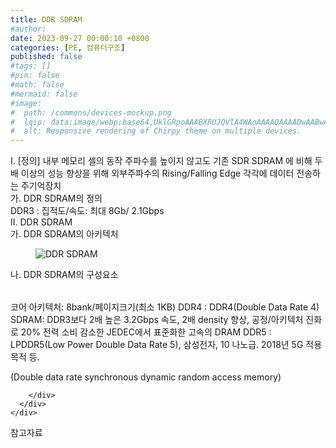 ```yaml
---
title: DDR SDRAM
#author: 
date: 2023-09-27 00:00:10 +0800
categories: [PE, 컴퓨터구조]
published: false
#tags: []
#pin: false
#math: false
#mermaid: false
#image:
#  path: /commons/devices-mockup.png
#  lqip: data:image/webp;base64,UklGRpoAAABXRUJQVlA4WAoAAAAQAAAADwAABwAAQUxQSDIAAAARL0AmbZurmr57yyIiqE8oiG0bejIYEQTgqiDA9vqnsUSI6H+oAERp2HZ65qP/VIAWAFZQOCBCAAAA8AEAnQEqEAAIAAVAfCWkAALp8sF8rgRgAP7o9FDvMCkMde9PK7euH5M1m6VWoDXf2FkP3BqV0ZYbO6NA/VFIAAAA
#  alt: Responsive rendering of Chirpy theme on multiple devices.
---
```


<div class="post-wrap">
  <div class="para">
    <div class="para-title">
      I. [정의] 내부 메모리 셀의 동작 주파수를 높이지 않고도 기존 SDR SDRAM 에 비해 두배 이상의 성능 향상을 위해 외부주파수의 Rising/Falling Edge 각각에 데이터 전송하는 주기억장치
    </div>
    <div class="para-cntnt">
      <div class="para">
        <div class="para-title">
          가. DDR SDRAM의 정의
        </div>
        <div class="para-cntnt">
          DDR3 : 집적도/속도: 최대 8Gb/ 2.1Gbps
        </div>
      </div>
    </div>
  </div>
  
  <div class="para">
    <div class="para-title">
      II. DDR SDRAM
    </div>
    <div class="para-cntnt">
      <div class="para">
        <div class="para-title">
          가. DDR SDRAM의 아키텍처
        </div>
        <div class="para-cntnt">
          <figure class="post-figure">
            <img src="/assets/img/posts/DDR-SDRAM.png" alt="DDR SDRAM">
<!--            <figcaption>Source: Unveiling the Metaverse: Exploring Emerging Trends, Multifaceted Perspectives, and Future Challenges</figcaption>-->
          </figure>
        </div>
      </div>
      <div class="para">
        <div class="para-title">
          나. DDR SDRAM의 구성요소
        </div>
        <div class="para-cntnt">
          <table class="post-table">
          </table>
           코어 아키텍처: 8bank/페이지크기(최소 1KB)
DDR4 : DDR4(Double Data Rate 4) SDRAM: DDR3보다 2배 높은 3.2Gbps 속도, 2배 density 향상, 공정/아키텍처 진화로 20% 전력 소비 감소한 JEDEC에서 표준화한 고속의 DRAM
DDR5 : LPDDR5(Low Power Double Data Rate 5), 삼성전자, 10 나노급. 2018년 5G 적용 목적 등.

(Double data rate synchronous dynamic random access memory)

        </div>
      </div>
    </div>
  </div>

  <div class="refr-wrap">
    <div class="refr-title">
        참고자료
    </div>
    <ol class="refr-list">
    <!--    <li>(나현식, 최대선) <a target="_blank" href="https://scienceon.kisti.re.kr/commons/util/originalView.do?cn=JAKO202225948430499&oCn=JAKO202225948430499&dbt=JAKO&journal=NJOU00291864">메타버스 보안 위협 요소 및 대응 방안 검토</a></li>-->
    <!--    <li>(M. Uddin, S. Manickam, H. Ullah, M. Obaidat and A. Dandoush) <a target="_blank" href="https://ieeexplore.ieee.org/abstract/document/10138386">Unveiling the Metaverse: Exploring Emerging Trends, Multifaceted Perspectives, and Future Challenges</a></li>-->
    </ol>
  </div>
</div>
